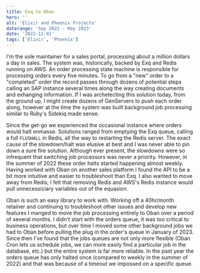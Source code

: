 ```yaml
---
title: Exq to Oban
hero: ''
alt: 'Elixir and Phoenix Projects'
daterange: 'Sep 2022 - May 2023'
date: '2022-11-01'
tags: ['Elixir', 'Phoenix']
---
```


I'm the sole maintainer for a sales portal, processing about a million dollars a day in sales. The system was, historically, backed by Exq and Redis running on AWS. An order processing state machine is 
responsible for processing orders every five minutes. To go from a "new" order to a "completed" order the record passes through dozens of potential steps calling an SAP instance several times along the 
way creating documents and exhanging information. If I was archetecting this solution today, from the ground up, I might create dozens of GenServers to push each order along, however at the time 
the system was built background job processing similar to Ruby's Sidekiq made sense. 

Since the get-go we experienced the occasional instance where orders would halt enmasse. Solutions ranged from emptying the Exq queue, calling a full `FLUSHALL` in Redis, all the way to restarting the 
Redis server. The exact cause of the slowdown/halt was elusive at best and I was never able to pin down a sure fire solution. Although ever present, the slowdowns were so infrequent that switching job
processors was never a priority. However, in the summer of 2022 these order halts started happening almost weekly. Having worked with Oban on another sales platform I found the API 
to be a bit more intuitive and easier to troubleshoot than Exq. I also wanted to move away from Redis; I felt that removing Redis and AWS's Redis instance would pull unnecessiciary variables 
out of the equasion. 

Oban is such an easy library to work with. Working off a 40hr/month retainer and continuing to troubleshoot other issues and develop new features I manged to move the job processing entirely to
Oban over a period of several months. I didn't start with the orders queue, it was too critical to business operations, but over time I moved some other background jobs we had to Oban before 
pulling the plug in the order's queue in January of 2023. Since then I've found that the jobs queues are not only more flexible (Oban Cron lets us schedule jobs, we can more easily find a particular 
job in the database, etc.) but the entire system is far more reliable.  In the past year the orders queue has only halted once (compared to weekly in the summer of 2022) and that was because of a 
timeout we impossed on a specific queue. 

